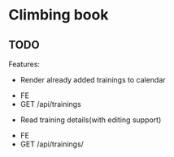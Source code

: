Climbing book
=============


TODO
-----

Features:

* Render already added trainings to calendar
 - FE
 - GET /api/trainings
* Read training details(with editing support)
 - FE
 - GET /api/trainings/<training-id>
